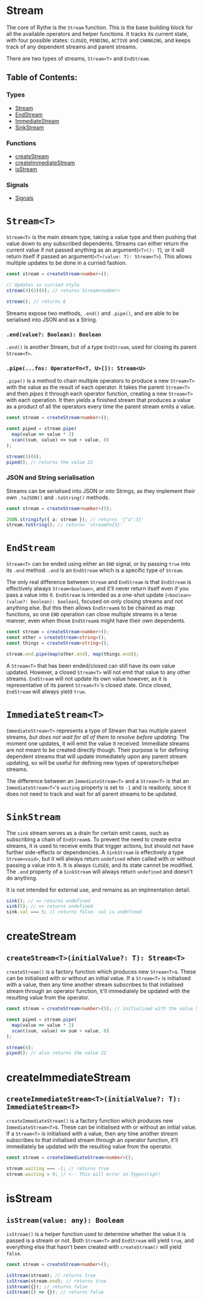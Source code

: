 # Stream

The core of Rythe is the `Stream` function. This is the base building block for all the available operators and helper functions. It tracks its current state, with four possible states: `CLOSED`, `PENDING`, `ACTIVE` and `CHANGING`, and keeps track of any dependent streams and parent streams.

There are two types of streams, `Stream<T>` and `EndStream`.

## Table of Contents:

### Types

- [Stream](#streamt)
- [EndStream](#endstream)
- [ImmediateStream](#immediatestream)
- [SinkStream](#sinkstream)

### Functions

- [createStream](#createStream)
- [createImmediateStream](#createImmediateStream)
- [isStream](#isStream)

### Signals

- [Signals](signals.md)

# `Stream<T>`

`Stream<T>` is the main stream type, taking a value type and then pushing that value down to any subscribed dependents. Streams can either return the current value if not passed anything as an argument(`<T>(): T`), or it will return itself if passed an argument(`<T>(value: T): Stream<T>`). This allows multiple updates to be done in a curried fashion.

```typescript
const stream = createStream<number>();

// Updates in curried style
stream(4)(5)(6); // returns Stream<number>

stream(); // returns 6
```

Streams expose two methods, `.end()` and `.pipe()`, and are able to be serialised into JSON and as a String.

### `.end(value?: Boolean): Boolean`

`.end()` is another Stream, but of a type `EndStream`, used for closing its parent `Stream<T>`.

### `.pipe(...fns: OperatorFn<T, U>[]): Stream<U>`

`.pipe()` is a method to chain multiple operators to produce a new `Stream<T>` with the value as the result of each operator. It takes the parent `Stream<T>` and then _pipes_ it through each operator function, creating a new `Stream<T>` with each operation. It then yields a finished stream that produces a value as a product of all the operators every time the parent stream emits a value.

```typescript
const stream = createStream<number>();

const piped = stream.pipe(
  map(value => value * 2)
  scan((sum, value) => sum + value, 0)
);

stream(5)(6);
piped(); // returns the value 22
```

### JSON and String serialisation

Streams can be serialised into JSON or into Strings, as they implement their own `.toJSON()` and `.toString()` methods.

```typescript
const stream = createStream<number>(5);

JSON.stringify({ a: stream }); // returns '{"a":5}'
stream.toString(); // returns 'streamFn{5}'
```

# `EndStream`

`Stream<T>` can be ended using either an `END` signal, or by passing `true` into its `.end` method. `.end` is an `EndStream` which is a specific type of `Stream`.

The only real difference between `Stream` and `EndStream` is that `EndStream` is effectively always `Stream<boolean>`, and it'll never return itself even if you pass a value into it. `EndStream` is intended as a one-shot update (`<boolean>(value?: boolean): boolean`), focused on only closing streams and not anything else. But this then allows `EndStream`s to be chained as map functions, so one `END` operation can close multiple streams in a terse manner, even when those `EndStream`s might have their own dependents.

```typescript
const stream = createStream<number>();
const other = createStream<string>();
const things = createStream<string>();

stream.end.pipe(map(other.end), map(things.end));
```

A `Stream<T>` that has been ended/closed can still have its own value updated. However, a closed `Stream<T>` will not emit that value to any other streams. `EndStream` will not update its own value however, as it is representative of its parent `Stream<T>`'s closed state. Once closed, `EndStream` will always yield `true`.

# `ImmediateStream<T>`

`ImmediateStream<T>` represents a type of Stream that has multiple parent streams, _but does not wait for all of them to resolve before updating_. The moment one updates, it will emit the value it received. Immediate streams are not meant to be created directly though. Their purpose is for defining dependent streams that will update immediately upon any parent stream updating, so will be useful for defining new types of operators/helper streams.

The difference between an `ImmediateStream<T>` and a `Stream<T>` is that an `ImmediateStream<T>`'s `waiting` property is set to `-1` and is readonly, since it does not need to track and wait for all parent streams to be updated.

# `SinkStream`

The `sink` stream serves as a drain for certain emit cases, such as subscribing a chain of `EndStream`s. To prevent the need to create extra streams, it is used to receive emits that trigger actions, but should not have further side-effects or dependencies. A `SinkStream` is effectively a type `Stream<void>`, but it will always return `undefined` when called with or without passing a value into it. It is always `CLOSED`, and its state cannot be modified. The `.end` property of a `SinkStream` will always return `undefined` and doesn't do anything.

It is not intended for external use, and remains as an implmentation detail.

```typescript
sink(); // => returns undefined
sink(5); // => returns undefined
sink.val === 5; // returns false. val is undefined
```

# createStream

## `createStream<T>(initialValue?: T): Stream<T>`

`createStream()` is a factory function which produces new `Stream<T>`s. These can be initialised with or without an initial value. If a `Stream<T>` is initialised with a value, then any time another stream subscribes to that initialised stream through an operator function, it'll immediately be updated with the resulting value from the operator.

```typescript
const stream = createStream<number>(5); // initialised with the value 5

const piped = stream.pipe(
  map(value => value * 2)
  scan((sum, value) => sum + value, 0)
);

stream(6);
piped(); // also returns the value 22
```

# createImmediateStream

## `createImmediateStream<T>(initialValue?: T): ImmediateStream<T>`

`createImmediateStream()` is a factory function which produces new `ImmediateStream<T>`s. These can be initialised with or without an initial value. If a `Stream<T>` is initialised with a value, then any time another stream subscribes to that initialised stream through an operator function, it'll immediately be updated with the resulting value from the operator.

```typescript
const stream = createImmediateStream<number>();

stream.waiting === -1; // returns true
stream.waiting = 0; // <-- This will error in Typescript!
```

# isStream

## `isStream(value: any): Boolean`

`isStream()` is a helper function used to determine whether the value it is passed is a stream or not. Both `Stream<T>` and `EndStream` will yield `true`, and everything else that hasn't been created with `createStream()` will yield `false`.

```typescript
const stream = createStream<number>();

isStream(stream); // returns true
isStream(stream.end); // returns true
isStream({}); // returns false
isStream(() => {}); // returns false
```
